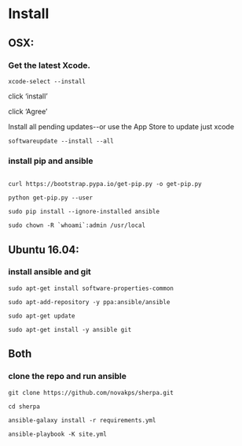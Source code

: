# Install

## OSX:

### Get the latest Xcode.

```
xcode-select --install
```
click ‘install’

click ‘Agree’


Install all pending updates--or use the App Store to update just xcode

```
softwareupdate --install --all
```

### install pip and ansible

```

curl https://bootstrap.pypa.io/get-pip.py -o get-pip.py

python get-pip.py --user

sudo pip install --ignore-installed ansible

sudo chown -R `whoami`:admin /usr/local

```

## Ubuntu 16.04:

### install ansible and git

```
sudo apt-get install software-properties-common

sudo apt-add-repository -y ppa:ansible/ansible

sudo apt-get update

sudo apt-get install -y ansible git

```
## Both

### clone the repo and run ansible

```
git clone https://github.com/novakps/sherpa.git

cd sherpa

ansible-galaxy install -r requirements.yml

ansible-playbook -K site.yml
```
